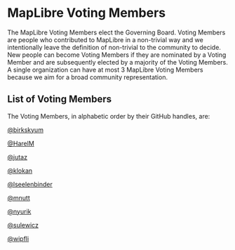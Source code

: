 # MapLibre Voting Members

The MapLibre Voting Members elect the Governing Board. Voting Members are people who contributed to MapLibre in a non-trivial way and we intentionally leave the definition of non-trivial to the community to decide. New people can become Voting Members if they are nominated by a Voting Member and are subsequently elected by a majority of the Voting Members. A single organization can have at most 3 MapLibre Voting Members because we aim for a broad community representation.

## List of Voting Members

The Voting Members, in alphabetic order by their GitHub handles, are:

[@birkskyum](https://github.com/birkskyum)

[@HarelM](https://github.com/harelm)

[@jutaz](https://github.com/jutaz)

[@klokan](https://github.com/klokan)

[@lseelenbinder](https://github.com/lseelenbinder)

[@mnutt](https://github.com/mnutt)

[@nyurik](https://github.com/nyurik)

[@sulewicz](https://github.com/sulewicz)

[@wipfli](https://github.com/wipfli)
